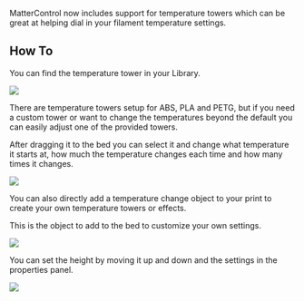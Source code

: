 
MatterControl now includes support for temperature towers which can be great at helping dial in your filament temperature settings.

## How To

You can find the temperature tower in your Library.

![](https://lh3.googleusercontent.com/ZVwJVU_W7l3swllHhdO7UQF1XUdlGbR9qB-PoOmXDe6HIgJZdLQiAyWq1COvWyRDKSHCmkr3jmtVqxWvwXt2Tl-_bYxiJo3BNwlc7N8)

There are temperature towers setup for ABS, PLA and PETG, but if you need a custom tower or want to change the temperatures beyond the default you can easily adjust one of the provided towers.

After dragging it to the bed you can select it and change what temperature it starts at, how much the temperature changes each time and how many times it changes.

![](https://lh3.googleusercontent.com/TJqCcBga6-77RKI51kBNHwyFcmlSSsO1WfBLmqlY6oYpnLnFHVFoSY3YE5fsMt2igLV3j8TSzIL4nQmgXM40cVTPcfVFd4HkW5auGw)

You can also directly add a temperature change object to your print to create your own temperature towers or effects.

This is the object to add to the bed to customize your own settings.

![](https://lh3.googleusercontent.com/f1R0pqA1lngdyv1iPtt66F45HholU7Udvet9MkRQjSred8hum3PCI8-xw3BwBP3st3A-L1QNd9ePCxAB426XLiVOwg9CAh6cVSzk42s)

You can set the height by moving it up and down and the settings in the properties panel.

![](https://lh3.googleusercontent.com/RwZmMVD6iyXXr100LD96IEuZZ3PsM9m1-IQEplb13INVJyb7Rpn9OZhST_0poFmE-fSpEQ_9c5HjynJOJ0UphWWk7iLPn1wz6FlgRn2H)